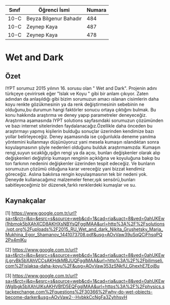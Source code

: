 

Sınıf | Öğrenci İsmi  | Numara
------|---------------|--------
10-C  | Beyza Bilgenur Bahadır| 484
10-C  | Zeynep Kaya | 487
10-C  | Zeynep Kaya | 478

#  Wet and Dark
## Özet
IYPT sorumuz 2015 yılının 16. sorusu olan " Wet and Dark". Projenin adını türkçeye çevirirsek eğer "Islak ve Koyu " gibi bir anlam çıkıyor. Zaten adından da anlaşıldığı gibi bizim sorumuzun amacı ıslanan cisimlerin daha koyu renkte gözükmesinin ya da renk değiştirmesinin sebebinin ne olduğunu,bu durumun hangi faktörler sonucu ortaya çıktığını bulmak. Bu konu hakkında araştırma ve deney yapıp parametreler deneyeceğiz. Araştırma aşamasında IYPT solutions sayfasındaki sorumuzun çözümünden ve bazı internet sitelerinden faydalanacağız.Özellikle daha önceden bu araştırmayı yapmış kişilerin bulduğu sonuçlar üzerinden kendimize bazı yollar belirleyeceğiz. Deney aşamasında ise çoğunlukla deneme yanılma yöntemini kullanmayı düşünüyoruz yani mesela kumaşın ıslandıktan sonra koyulaşmasının şöyle nedenleri olduğunu bulduk araştırmamızda: Kumaşın rengi,suyun sıcaklığı,ışığın rengi ya da açısı, bunları değişkenler olarak alıp değişkenleri değiştirip kumaşın renginin açıklığına ve koyuluğuna bakıp bu ton farkının nedenini değişkenler üzerinden tespit edeceğiz. Ve bunların sorumuzun çözümü olduğuna karar vereceğiz yani bizzat kendimiz göreceğiz. Aslına bakılırsa rengin koyulaşmasının tek bir nedeni yok. Deneyde kullanacağımız malzemeler fener,ışık sensörü,bunları sabitleyeceğimiz bir düzenek,farklı renklerdeki kumaşlar ve su. 

## Kaynakçalar
[1] https://www.google.com.tr/url?sa=t&rct=j&q=&esrc=s&source=web&cd=1&cad=rja&uact=8&ved=0ahUKEwi1hbmok5bXAhXCD8AKHXsNBYsQFgglMAA&url=http%3A%2F%2Fsolutions.iypt.org%2Fuploads%2F2015_RU_Wet_and_dark_Nikita_Grushetsky_Maria_Mukhina_Egor_Shamanov_1441073708.pdf&usg=AOvVaw39uSqQCjFhsqPQ2Px4mlKu

[2] https://www.google.com.tr/url?sa=t&rct=j&q=&esrc=s&source=web&cd=1&cad=rja&uact=8&ved=0ahUKEwjLgrvBk5bXAhVCCsAKHdkMBJUQFgglMAA&url=http%3A%2F%2Fbilimseli.com%2Fislaksa-daha-koyu%2F&usg=AOvVaw353zSNkfU_GhexhE7EojBu

[3] https://www.google.com.tr/url?sa=t&rct=j&q=&esrc=s&source=web&cd=1&cad=rja&uact=8&ved=0ahUKEwiWgIbgk5bXAhUlKsAKHVBfD5EQFgglMAA&url=https%3A%2F%2Fphysics.stackexchange.com%2Fquestions%2F30366%2Fwhy-do-wet-objects-become-darker&usg=AOvVaw2--HvbkkCcNgFa3ZyhhsvH
